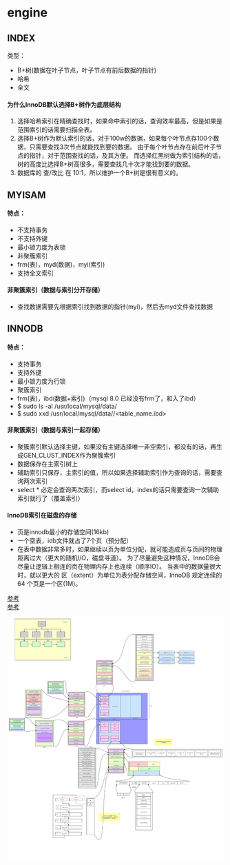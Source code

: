 # engine

## INDEX
类型：
+ B+树(数据在叶子节点，叶子节点有前后数据的指针)
+ 哈希
+ 全文

#### 为什么InnoDB默认选择B+树作为底层结构
1. 选择哈希索引在精确查找时，如果命中索引的话，查询效率最高，但是如果是范围索引的话需要扫描全表。
2. 选择B+树作为默认索引的话，对于100w的数据，如果每个叶节点存100个数据，只需要查找3次节点就能找到要的数据。
   由于每个叶节点存在前后叶子节点的指针，对于范围查找的话，及其方便。
   而选择红黑树做为索引结构的话，树的高度比选择B+树高很多，需要查找几十次才能找到要的数据。    
3. 数据库的 查/改比 在 10:1，所以维护一个B+树是很有意义的。


## MYISAM
#### 特点：
+ 不支持事务
+ 不支持外键
+ 最小锁力度为表锁
+ 非聚簇索引
+ frm(表)，myd(数据)，myi(索引)
+ 支持全文索引

#### 非聚簇索引（数据与索引分开存储）
+ 查找数据需要先根据索引找到数据的指针(myi)，然后去myd文件查找数据

## INNODB
#### 特点：
+ 支持事务
+ 支持外键
+ 最小锁力度为行锁
+ 聚簇索引
+ frm(表)，ibd(数据+索引)（mysql 8.0 已经没有frm了，和入了ibd）
+ $ sudo ls -al /usr/local/mysql/data/<database>
+ $ sudo xxd /usr/local/mysql/data/<database>/<table_name.ibd>

#### 非聚簇索引（数据与索引一起存储）
+ 聚簇索引默认选择主键，如果没有主键选择唯一非空索引，都没有的话，再生成GEN_CLUST_INDEX作为聚簇索引
+ 数据保存在主索引树上
+ 辅助索引只保存，主索引的值，所以如果选择辅助索引作为查询的话，需要查询两次索引
+ select * 必定会查询两次索引，而select id，index的话只需要查询一次辅助索引就行了（覆盖索引）

#### InnoDB索引在磁盘的存储
+ 页是innodb最小的存储空间(16kb)
+ 一个空表，idb文件就占了7个页（预分配）
+ 在表中数据非常多时，如果继续以页为单位分配，就可能造成页与页间的物理距离过大（更大的随机I/O，磁盘寻道）。
  为了尽量避免这种情况，InnoDB会尽量让逻辑上相连的页在物理内存上也连续（顺序IO）。
  当表中的数据量很大时，就以更大的 区（extent）为单位为表分配存储空间，InnoDB 规定连续的 64 个页是一个区(1M)。
  
[参考](https://junebao.top/#/detail/94)  
[参考](https://blog.nowcoder.net/n/15c92020835d4efcb4b18d61ddfd3399)  

![innodb](picture/innodb.svg)
